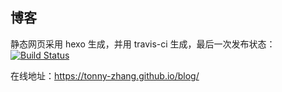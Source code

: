 ## 博客

静态网页采用 hexo 生成，并用 travis-ci 生成，最后一次发布状态： [![Build Status](https://travis-ci.org/tonny-zhang/blog.svg?branch=master)](https://travis-ci.org/tonny-zhang/blog)

在线地址：https://tonny-zhang.github.io/blog/

